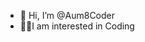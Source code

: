 - 👋 Hi, I’m @Aum8Coder
- 👨‍💻I am interested in Coding
<!---
Aum8Coder/Aum8Coder is a ✨ special ✨ repository because its `README.md` (this file) appears on your GitHub profile.
You can click the Preview link to take a look at your changes.
--->
